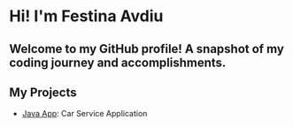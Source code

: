 # Hi! I'm Festina Avdiu
## Welcome to my GitHub profile! A snapshot of my coding journey and accomplishments.

## My Projects

- [Java App](https://github.com/FestinaAvdiu/Java-Project): Car Service Application
